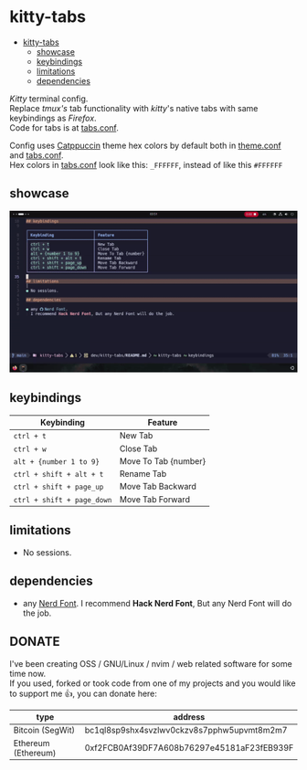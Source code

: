 # kitty-tabs

<!--toc:start-->

- [kitty-tabs](#kitty-tabs)
  - [showcase](#showcase)
  - [keybindings](#keybindings)
  - [limitations](#limitations)
  - [dependencies](#dependencies)
  <!--toc:end-->

_Kitty_ terminal config.  
Replace _tmux's_ tab functionality with _kitty_'s native tabs with same keybindings as _Firefox_.  
Code for tabs is at [tabs.conf](./tabs.conf).

Config uses [Catppuccin](https://catppuccin.com) theme hex colors by default
both in [theme.conf](./theme.conf) and [tabs.conf](./tabs.conf).  
Hex colors in [tabs.conf](./tabs.conf) look like this: `_FFFFFF`,
instead of like this `#FFFFFF`

## showcase

![Showcase Gif](./docs/showcase.gif)

## keybindings

| Keybinding                 | Feature              |
| -------------------------- | -------------------- |
| `ctrl + t`                 | New Tab              |
| `ctrl + w`                 | Close Tab            |
| `alt + {number 1 to 9}`    | Move To Tab {number} |
| `ctrl + shift + alt + t`   | Rename Tab           |
| `ctrl + shift + page_up`   | Move Tab Backward    |
| `ctrl + shift + page_down` | Move Tab Forward     |

## limitations

- No sessions.

## dependencies

- any [Nerd Font](https://github.com/ryanoasis/nerd-fonts).
  I recommend **Hack Nerd Font**, But any Nerd Font will do the job.

## DONATE

I've been creating OSS / GNU/Linux / nvim / web
related software for some time now.  
If you used, forked or took code from one of my projects and you
would like to support me 👍, you can donate here:

| type                | address                                    |
| ------------------- | ------------------------------------------ |
| Bitcoin (SegWit)    | bc1ql8sp9shx4svzlwv0ckzv8s7pphw5upvmt8m2m7 |
| Ethereum (Ethereum) | 0xf2FCB0Af39DF7A608b76297e45181aF23fEB939F |
